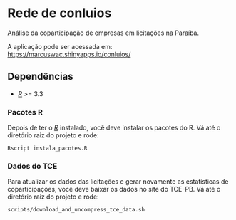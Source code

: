 # Rede de conluios

Análise da coparticipação de empresas em licitações na Paraíba.

A aplicação pode ser acessada em: https://marcuswac.shinyapps.io/conluios/

## Dependências

- [*R*](https://cran.r-project.org/) >= 3.3

### Pacotes R

Depois de ter o [*R*](https://cran.r-project.org/) instalado, você deve
instalar os pacotes do R. Vá até o diretório raiz do projeto e rode:

```
Rscript instala_pacotes.R
```

### Dados do TCE

Para atualizar os dados das licitações e gerar novamente as estatísticas
de coparticipações, você deve baixar os dados no site do TCE-PB.
Vá até o diretório raiz do projeto e rode:

```
scripts/download_and_uncompress_tce_data.sh
```

